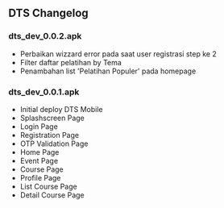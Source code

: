 ## DTS Changelog

### dts_dev_0.0.2.apk
- Perbaikan wizzard error pada saat user registrasi step ke 2
- Filter daftar pelatihan by Tema
- Penambahan list 'Pelatihan Populer' pada homepage

### dts_dev_0.0.1.apk
- Initial deploy DTS Mobile
- Splashscreen Page
- Login Page
- Registration Page
- OTP Validation Page
- Home Page
- Event Page
- Course Page
- Profile Page
- List Course Page
- Detail Course Page
